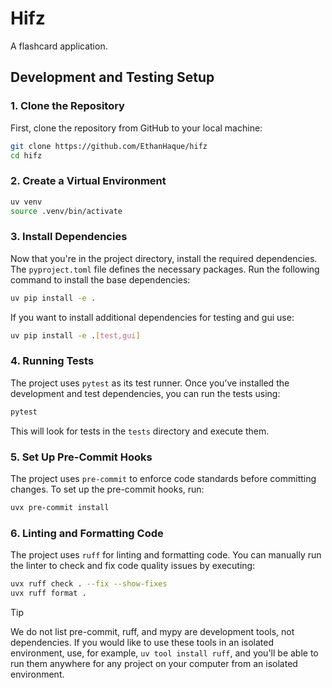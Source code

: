 # Hifz

A flashcard application.

## Development and Testing Setup

### 1. Clone the Repository

First, clone the repository from GitHub to your local machine:

```bash
git clone https://github.com/EthanHaque/hifz
cd hifz
```

### 2. Create a Virtual Environment

```bash
uv venv
source .venv/bin/activate
```

### 3. Install Dependencies

Now that you're in the project directory, install the required dependencies. The `pyproject.toml` file defines the necessary packages. Run the following command to install the base dependencies:

```bash
uv pip install -e .
```

If you want to install additional dependencies for testing and gui use:

```bash
uv pip install -e .[test,gui]
```

### 4. Running Tests

The project uses `pytest` as its test runner. Once you’ve installed the development and test dependencies, you can run the tests using:

```bash
pytest
```

This will look for tests in the `tests` directory and execute them.

### 5. Set Up Pre-Commit Hooks

The project uses `pre-commit` to enforce code standards before committing changes. To set up the pre-commit hooks, run:

```bash
uvx pre-commit install
```

### 6. Linting and Formatting Code

The project uses `ruff` for linting and formatting code. You can manually run the linter to check and fix code quality issues by executing:

```bash
uvx ruff check . --fix --show-fixes
uvx ruff format .
```

> [!TIP]
> We do not list pre-commit, ruff, and mypy are development tools, not dependencies. If you would like to use these tools in an isolated environment, use, for example, `uv tool install ruff`, and you'll be able to run them anywhere for any project on your computer from an isolated environment.
